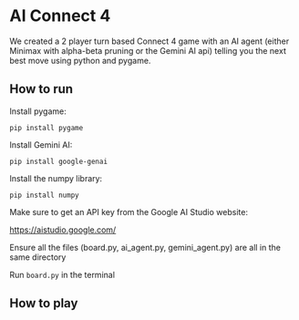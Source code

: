 # AI Connect 4
We created a 2 player turn based Connect 4 game with an AI agent (either Minimax with alpha-beta pruning or the Gemini AI api) telling you the next best move using python and pygame.

## How to run
Install pygame:
```plaintext
pip install pygame
```

Install Gemini AI:
```plaintext
pip install google-genai
```

Install the numpy library:
```plaintext
pip install numpy
```

Make sure to get an API key from the Google AI Studio website:

https://aistudio.google.com/

Ensure all the files (board.py, ai_agent.py, gemini_agent.py) are all in the same directory

Run ```board.py``` in the terminal

## How to play
